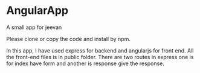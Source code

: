 # AngularApp
A small app for jeevan

Please clone or copy the code and install by npm.

In this app, 
I have used express for backend and angularjs for front end. All the front-end files is in public folder.
There are two routes in express one is for index have form and another is response give the response. 

